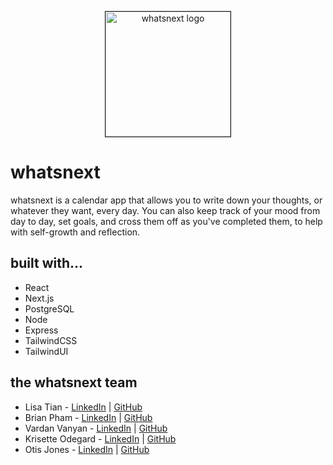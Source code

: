 <p align="center"><img src="https://i.ibb.co/dByD4H7/Pastel-Colorful-Aesthetic-Minimalist-Gradient-Ombre-Elegant-Oval-Brand-Business-Logo.png" alt="whatsnext logo" height="200" border="1" /></p>

# whatsnext
whatsnext is a calendar app that allows you to write down your thoughts, or whatever they want, every day. You can also keep track of your mood from day to day, set goals, and cross them off as you've completed them, to help with self-growth and reflection.

## built with...
* React
* Next.js
* PostgreSQL
* Node
* Express
* TailwindCSS
* TailwindUI

## the whatsnext team
* Lisa Tian - [LinkedIn](https://www.linkedin.com/in/lisatian-/) | [GitHub](https://github.com/lisatiann)
* Brian Pham - [LinkedIn](https://www.linkedin.com/in/brpham13/) | [GitHub](https://github.com/briannpham)
* Vardan Vanyan - [LinkedIn](https://www.linkedin.com/in/vardanvanyan/) | [GitHub](https://github.com/chopsquad)
* Krisette Odegard - [LinkedIn](https://www.linkedin.com/in/krisette) | [GitHub](https://github.com/krisette)
* Otis Jones - [LinkedIn](https://www.linkedin.com/in/otisjones/) | [GitHub](https://github.com/Otis-Jones)
